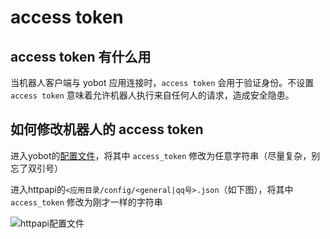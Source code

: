 # access token

## access token 有什么用

当机器人客户端与 yobot 应用连接时，`access token` 会用于验证身份。不设置 `access token` 意味着允许机器人执行来自任何人的请求，造成安全隐患。

## 如何修改机器人的 access token

进入yobot的[配置文件](./configuration.md)，将其中 `access_token` 修改为任意字符串（尽量复杂，别忘了双引号）

进入httpapi的`<应用目录/config/<general|qq号>.json`（如下图），将其中 `access_token` 修改为刚才一样的字符串

![httpapi配置文件](https://vs.yixuedh.com/assets/img/yobot/f6772ec9.png)
